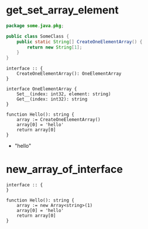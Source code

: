 # get_set_array_element

```java
package some.java.pkg;

public class SomeClass {
    public static String[] CreateOneElementArray() {
        return new String[1];
    }
}
```

```dexscript
interface :: {
    CreateOneElementArray(): OneElementArray
}

interface OneElementArray {
    Set__(index: int32, element: string)
    Get__(index: int32): string
}
```

```dexscript
function Hello(): string {
    array := CreateOneElementArray()
    array[0] = 'hello'
    return array[0]
}
```

* "hello"

# new_array_of_interface

```dexscript
interface :: {
}
```

```dexscript
function Hello(): string {
    array := new Array<string>(1)
    array[0] = 'hello'
    return array[0]
}
```